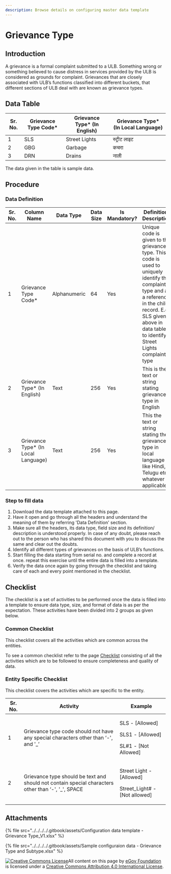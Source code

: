 ```yaml
---
description: Browse details on configuring master data template
---
```


# Grievance Type

## Introduction <a href="#introduction" id="introduction"></a>

A grievance is a formal complaint submitted to a ULB. Something wrong or something believed to cause distress in services provided by the ULB is considered as grounds for complaint. Grievances that are closely associated with ULB’s functions classified into different buckets, that different sections of ULB deal with are known as grievance types.

## Data Table <a href="#data-table" id="data-table"></a>

| Sr. No. | Grievance Type Code\* | Grievance Type\* (In English) | Grievance Type\* (In Local Language) |
| ------- | --------------------- | ----------------------------- | ------------------------------------ |
| 1       | SLS                   | Street Lights                 | स्ट्रीट लाइट                         |
| 2       | GBG                   | Garbage                       | कचरा                                 |
| 3       | DRN                   | Drains                        | नाली                                 |

The data given in the table is sample data.

## Procedure <a href="#procedure" id="procedure"></a>

### Data Definition <a href="#data-definition" id="data-definition"></a>

| Sr. No. | Column Name                          | Data Type    | Data Size | Is Mandatory? | Definition/ Description                                                                                                                                                                                                   |
| ------- | ------------------------------------ | ------------ | --------- | ------------- | ------------------------------------------------------------------------------------------------------------------------------------------------------------------------------------------------------------------------- |
| 1       | Grievance Type Code\*                | Alphanumeric | 64        | Yes           | Unique code is given to the grievance type. This code is used to uniquely identify the complaint type and as a reference in the child record. E.g. SLS given above in data table to identify Street Lights complaint type |
| 2       | Grievance Type\* (In English)        | Text         | 256       | Yes           | This is the text or string stating grievance type in English                                                                                                                                                              |
| 3       | Grievance Type\* (In Local Language) | Text         | 256       | Yes           | This the text or string stating the grievance type in local language like Hindi, Telugu etc. whatever is applicable                                                                                                       |

### Step to fill data <a href="#step-to-fill-data" id="step-to-fill-data"></a>

1. Download the data template attached to this page.
2. Have it open and go through all the headers and understand the meaning of them by referring 'Data Definition' section.
3. Make sure all the headers, its data type, field size and its definition/ description is understood properly. In case of any doubt, please reach out to the person who has shared this document with you to discuss the same and clear out the doubts.
4. Identify all different types of grievances on the basis of ULB’s functions.
5. Start filling the data starting from serial no. and complete a record at once. repeat this exercise until the entire data is filled into a template.
6. Verify the data once again by going through the checklist and taking care of each and every point mentioned in the checklist.

## Checklist <a href="#checklist" id="checklist"></a>

The checklist is a set of activities to be performed once the data is filled into a template to ensure data type, size, and format of data is as per the expectation. These activities have been divided into 2 groups as given below.

### Common Checklist <a href="#common-checklist" id="common-checklist"></a>

This checklist covers all the activities which are common across the entities.

To see a common checklist refer to the page [Checklist](https://docs.digit.org/install-digit/configuring-master-data-templates/module-setup/untitled-1/checklist) consisting of all the activities which are to be followed to ensure completeness and quality of data.

### Entity Specific Checklist <a href="#entity-specific-checklist" id="entity-specific-checklist"></a>

This checklist covers the activities which are specific to the entity.

| Sr. No. | Activity                                                                                            | Example                                                                  |
| ------- | --------------------------------------------------------------------------------------------------- | ------------------------------------------------------------------------ |
| 1       | Grievance type code should not have any special characters other than ‘-', and '\_’                 | <p>SLS - [Allowed]</p><p>SLS1 - [Allowed]</p><p>SL#1 - [Not Allowed]</p> |
| 2       | Grievance type should be text and should not contain special characters other than ‘-', '\_', SPACE | <p>Street Light - [Allowed]</p><p>Street_Light# -[Not allowed]</p>       |

## Attachments <a href="#attachments" id="attachments"></a>

{% file src="../../../../.gitbook/assets/Configuration data template - Grievance Type_V1.xlsx" %}

{% file src="../../../../.gitbook/assets/Sample configuraion data - Grievance Type and Subtype.xlsx" %}

[![Creative Commons License](https://i.creativecommons.org/l/by/4.0/80x15.png)](http://creativecommons.org/licenses/by/4.0/)All content on this page by [eGov Foundation ](https://egov.org.in/)is licensed under a [Creative Commons Attribution 4.0 International License](http://creativecommons.org/licenses/by/4.0/).
